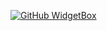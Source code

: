 [![GitHub WidgetBox](https://github-widgetbox.vercel.app/api/profile?username=pixel4lex&data=followers,repositories,stars,commits)](https://github.com/Jurredr/github-widgetbox)

